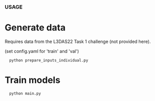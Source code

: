 ### USAGE

# Generate data 

Requires data from the L3DAS22 Task 1 challenge (not provided here).

(set config.yaml for 'train' and 'val')

      python prepare_inputs_individual.py

# Train models

      python main.py
